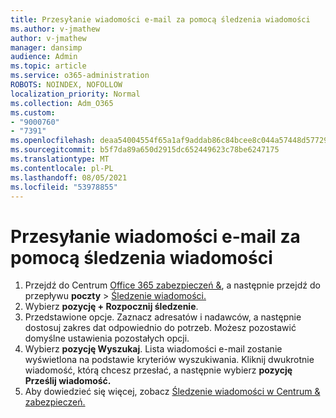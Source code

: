 ```yaml
---
title: Przesyłanie wiadomości e-mail za pomocą śledzenia wiadomości
ms.author: v-jmathew
author: v-jmathew
manager: dansimp
audience: Admin
ms.topic: article
ms.service: o365-administration
ROBOTS: NOINDEX, NOFOLLOW
localization_priority: Normal
ms.collection: Adm_O365
ms.custom:
- "9000760"
- "7391"
ms.openlocfilehash: deaa54004554f65a1af9addab86c84bcee8c044a57448d577299c452ce5cf1a1
ms.sourcegitcommit: b5f7da89a650d2915dc652449623c78be6247175
ms.translationtype: MT
ms.contentlocale: pl-PL
ms.lasthandoff: 08/05/2021
ms.locfileid: "53978855"
---
```

# <a name="submit-an-email-message-using-message-trace"></a>Przesyłanie wiadomości e-mail za pomocą śledzenia wiadomości

1. Przejdź do Centrum [Office 365 zabezpieczeń &](https://go.microsoft.com/fwlink/p/?linkid=2077143), a następnie przejdź do przepływu **poczty**  >  [Śledzenie wiadomości.](https://go.microsoft.com/fwlink/?linkid=2101048)
2. Wybierz **pozycję + Rozpocznij śledzenie**.
3. Przedstawione opcje. Zaznacz adresatów i nadawców, a następnie dostosuj zakres dat odpowiednio do potrzeb. Możesz pozostawić domyślne ustawienia pozostałych opcji.
4. Wybierz **pozycję Wyszukaj**. Lista wiadomości e-mail zostanie wyświetlona na podstawie kryteriów wyszukiwania. Kliknij dwukrotnie wiadomość, którą chcesz przesłać, a następnie wybierz **pozycję Prześlij wiadomość.**
5. Aby dowiedzieć się więcej, zobacz [Śledzenie wiadomości w Centrum & zabezpieczeń.](https://go.microsoft.com/fwlink/?linkid=2101557)
